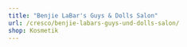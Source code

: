 ```yaml
---
title: "Benjie LaBar's Guys & Dolls Salon"
url: /cresco/benjie-labars-guys-und-dolls-salon/
shop: Kosmetik
---
```

